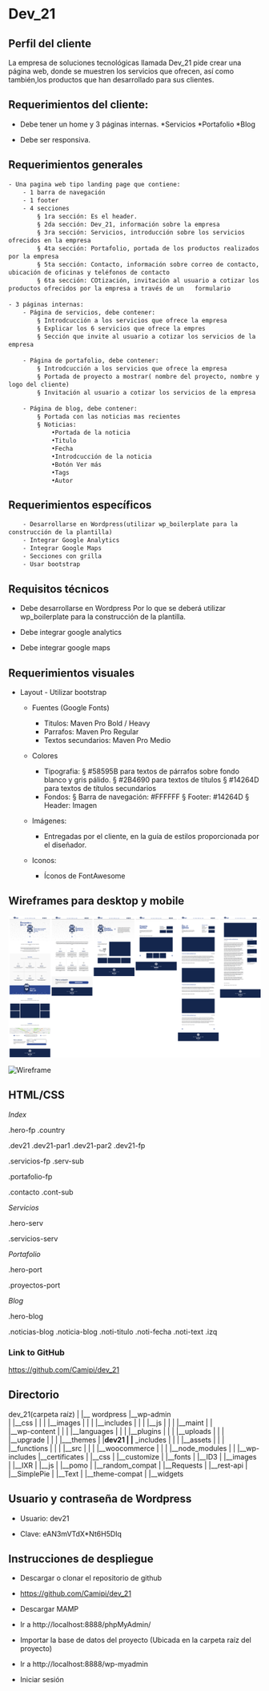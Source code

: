 # Dev_21 #

## Perfil del cliente ##
La empresa de soluciones tecnológicas llamada Dev_21 pide crear una página web, donde se muestren los servicios que ofrecen, así como también,los productos que han desarrollado para sus clientes.


## Requerimientos del cliente: ##

* Debe tener un home y 3 páginas internas.
	*Servicios
	*Portafolio
	*Blog

* Debe ser responsiva.


## Requerimientos generales ##

	- Una pagina web tipo landing page que contiene:
		- 1 barra de navegación 
		- 1 footer
		- 4 secciones
			§ 1ra sección: Es el header.
			§ 2da sección: Dev_21, información sobre la empresa
			§ 3ra sección: Servicios, introducción sobre los servicios ofrecidos en la empresa
			§ 4ta sección: Portafolio, portada de los productos realizados por la empresa
			§ 5ta sección: Contacto, información sobre correo de contacto, ubicación de oficinas y teléfonos de contacto
			§ 6ta sección: COtización, invitación al usuario a cotizar los productos ofrecidos por la empresa a través de un   formulario

	- 3 páginas internas:
		- Página de servicios, debe contener:
			§ Introdcucción a los servicios que ofrece la empresa
			§ Explicar los 6 servicios que ofrece la empres
			§ Sección que invite al usuario a cotizar los servicios de la empresa

		- Página de portafolio, debe contener:
			§ Introdcucción a los servicios que ofrece la empresa
			§ Portada de proyecto a mostrar( nombre del proyecto, nombre y logo del cliente)
			§ Invitación al usuario a cotizar los servicios de la empresa

		- Página de blog, debe contener:
			§ Portada con las noticias mas recientes
			§ Noticias: 
				•Portada de la noticia
				•Titulo
				•Fecha
				•Introdcucción de la noticia
				•Botón Ver más
				•Tags
				•Autor


## Requerimientos específicos ##

		- Desarrollarse en Wordpress(utilizar wp_boilerplate para la construcción de la plantilla)
		- Integrar Google Analytics
		- Integrar Google Maps
		- Secciones con grilla
		- Usar bootstrap


## Requisitos técnicos ##

* Debe desarrollarse en Wordpress
  Por lo que se deberá utilizar wp_boilerplate para la construcción de la plantilla.

* Debe integrar google analytics

* Debe integrar google maps


## Requerimientos visuales ##

- Layout
		- Utilizar bootstrap
	- Fuentes (Google Fonts)


		- Titulos: Maven Pro Bold / Heavy
		- Parrafos: Maven Pro Regular
		- Textos secundarios: Maven Pro Medio
	- Colores
		- Tipografia: 
			§ #58595B para textos de párrafos sobre fondo blanco y gris pálido.
			§ #2B4690 para textos de títulos
			§ #14264D para textos de títulos secundarios
		- Fondos:
			§ Barra de navegación: #FFFFFF
			§ Footer: #14264D
			§ Header: Imagen
	- Imágenes:
		- Entregadas por el cliente, en la guía de estilos proporcionada por el diseñador.
	- Iconos:
		- Íconos de FontAwesome


## Wireframes para desktop y mobile ##

![Wireframe](assets/images/desktop.png?raw=true "Desktop")

![Wireframe](assets/img/mobile.jpg?raw=true "Mobile")


## HTML/CSS ##

*Index*

.hero-fp
.country

.dev21
.dev21-par1
.dev21-par2
.dev21-fp

.servicios-fp
.serv-sub

.portafolio-fp

.contacto
.cont-sub

*Servicios*

.hero-serv

.servicios-serv

*Portafolio*

.hero-port

.proyectos-port

*Blog*

.hero-blog

.noticias-blog
.noticia-blog
.noti-titulo
.noti-fecha
.noti-text
.izq


### Link to GitHub ###
https://github.com/Camipi/dev_21


## Directorio ##

dev_21(carpeta raíz)
|
|__ wordpress 
				|__wp-admin  
				|				|__css
				|				|
				|				|__images
				|				|
				|				|__includes
				|				|
				|				|__js
				|				|
				|				|__maint
				|
				|	
				|__wp-content
				|				|
				|				|__languages
				|				|
				|				|__plugins
				|				|
				|				|__uploads
				|				|
				|				|__upgrade
				|				|
				|				|___themes
				|							|__dev21 
				|										|__ _includes
				|										|
				|										|__assets
				|										|
				|										|__functions
				|										|
				|										|__src
				|										|
				|										|__woocommerce
				|										|
				|										|__node_modules	
				|
				|
				|__wp-includes
								|__certificates
								|
								|__css
								|
								|__customize
								|
								|__fonts
								| 
								|__ID3
								|
								|__images
								|
								|__IXR
								|
								|__js
								|
								|__pomo
								|
								|__random_compat
								|
								|__Requests
								|
								|__rest-api
								|
								|__SimplePie
								|
								|__Text
								|
								|__theme-compat
								|
								|__widgets




## Usuario y contraseña de Wordpress ##

* Usuario:
  dev21

* Clave:
  eAN3mVTdX*Nt6H5DIq



## Instrucciones de despliegue ##

* Descargar o clonar el repositorio de github
 * https://github.com/Camipi/dev_21

* Descargar MAMP
 * Ir a http://localhost:8888/phpMyAdmin/
 * Importar la base de datos del proyecto (Ubicada en la carpeta raíz del proyecto)
 * Ir a http://localhost:8888/wp-myadmin
 * Iniciar sesión









